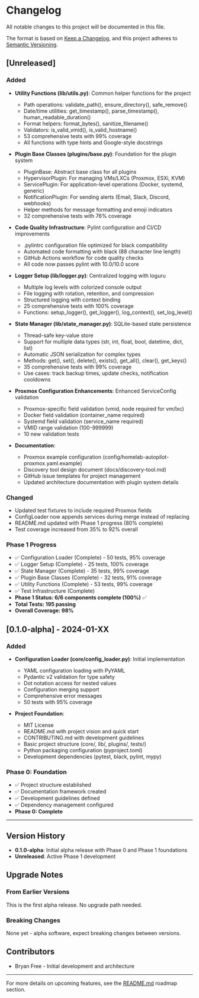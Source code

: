 # Changelog

All notable changes to this project will be documented in this file.

The format is based on [Keep a Changelog](https://keepachangelog.com/en/1.0.0/),
and this project adheres to [Semantic Versioning](https://semver.org/spec/v2.0.0.html).

## [Unreleased]

### Added
- **Utility Functions (lib/utils.py)**: Common helper functions for the project
  - Path operations: validate_path(), ensure_directory(), safe_remove()
  - Date/time utilities: get_timestamp(), parse_timestamp(), human_readable_duration()
  - Format helpers: format_bytes(), sanitize_filename()
  - Validators: is_valid_vmid(), is_valid_hostname()
  - 53 comprehensive tests with 99% coverage
  - All functions with type hints and Google-style docstrings

- **Plugin Base Classes (plugins/base.py)**: Foundation for the plugin system
  - PluginBase: Abstract base class for all plugins
  - HypervisorPlugin: For managing VMs/LXCs (Proxmox, ESXi, KVM)
  - ServicePlugin: For application-level operations (Docker, systemd, generic)
  - NotificationPlugin: For sending alerts (Email, Slack, Discord, webhooks)
  - Helper methods for message formatting and emoji indicators
  - 32 comprehensive tests with 76% coverage
  
- **Code Quality Infrastructure**: Pylint configuration and CI/CD improvements
  - .pylintrc configuration file optimized for black compatibility
  - Automated code formatting with black (88 character line length)
  - GitHub Actions workflow for code quality checks
  - All code now passes pylint with 10.0/10.0 score

- **Logger Setup (lib/logger.py)**: Centralized logging with loguru
  - Multiple log levels with colorized console output
  - File logging with rotation, retention, and compression
  - Structured logging with context binding
  - 25 comprehensive tests with 100% coverage
  - Functions: setup_logger(), get_logger(), log_context(), set_log_level()

- **State Manager (lib/state_manager.py)**: SQLite-based state persistence
  - Thread-safe key-value store
  - Support for multiple data types (str, int, float, bool, datetime, dict, list)
  - Automatic JSON serialization for complex types
  - Methods: get(), set(), delete(), exists(), get_all(), clear(), get_keys()
  - 35 comprehensive tests with 99% coverage
  - Use cases: track backup times, update checks, notification cooldowns

- **Proxmox Configuration Enhancements**: Enhanced ServiceConfig validation
  - Proxmox-specific field validation (vmid, node required for vm/lxc)
  - Docker field validation (container_name required)
  - Systemd field validation (service_name required)
  - VMID range validation (100-999999)
  - 10 new validation tests

- **Documentation**:
  - Proxmox example configuration (config/homelab-autopilot-proxmox.yaml.example)
  - Discovery tool design document (docs/discovery-tool.md)
  - GitHub issue templates for project management
  - Updated architecture documentation with plugin system details

### Changed
- Updated test fixtures to include required Proxmox fields
- ConfigLoader now appends services during merge instead of replacing
- README.md updated with Phase 1 progress (80% complete)
- Test coverage increased from 35% to 92% overall

### Phase 1 Progress
- ✅ Configuration Loader (Complete) - 50 tests, 95% coverage
- ✅ Logger Setup (Complete) - 25 tests, 100% coverage
- ✅ State Manager (Complete) - 35 tests, 99% coverage
- ✅ Plugin Base Classes (Complete) - 32 tests, 91% coverage
- ✅ Utility Functions (Complete) - 53 tests, 99% coverage
- ✅ Test Infrastructure (Complete)
- **Phase 1 Status: 6/6 components complete (100%)** ✅
- **Total Tests: 195 passing**
- **Overall Coverage: 98%**

## [0.1.0-alpha] - 2024-01-XX

### Added
- **Configuration Loader (core/config_loader.py)**: Initial implementation
  - YAML configuration loading with PyYAML
  - Pydantic v2 validation for type safety
  - Dot notation access for nested values
  - Configuration merging support
  - Comprehensive error messages
  - 50 tests with 95% coverage

- **Project Foundation**:
  - MIT License
  - README.md with project vision and quick start
  - CONTRIBUTING.md with development guidelines
  - Basic project structure (core/, lib/, plugins/, tests/)
  - Python packaging configuration (pyproject.toml)
  - Development dependencies (pytest, black, pylint, mypy)

### Phase 0: Foundation
- ✅ Project structure established
- ✅ Documentation framework created
- ✅ Development guidelines defined
- ✅ Dependency management configured
- **Phase 0: Complete**

---

## Version History

- **0.1.0-alpha**: Initial alpha release with Phase 0 and Phase 1 foundations
- **Unreleased**: Active Phase 1 development

## Upgrade Notes

### From Earlier Versions
This is the first alpha release. No upgrade path needed.

### Breaking Changes
None yet - alpha software, expect breaking changes between versions.

## Contributors

- Bryan Free - Initial development and architecture

---

For more details on upcoming features, see the [README.md](README.md) roadmap section.

